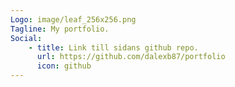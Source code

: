 ```yaml
---
Logo: image/leaf_256x256.png
Tagline: My portfolio.
Social:
    - title: Link till sidans github repo.
      url: https://github.com/dalexb87/portfolio 
      icon: github
---
```

